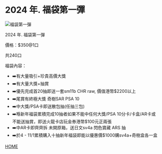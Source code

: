 <head>
    <meta charset="UTF-8">
    <meta name="viewport" content="width=device-width, initial-scale=1.0">
   <h1> 2024 年. 福袋第一彈 </h1>
</head>




  <img src="https://github.com/blazingdragonhk/blazingdragonhk.github.io/assets/155500927/afb81616-c438-4b34-a221-90cf3efd0c27"
        alt="福袋第一彈">

   <p>2024 年. 福袋第一彈</p>

  <p>價格：$350@1口</p>

  <p>共240口</p>

  <p>福袋內容：</p>

  <ul>
       <li>➡️有大量吸引+珍貴高價大獎</li>
       <li>➡️有大量大獎+抽賞</li>
      <li>➡️優先完成首20抽即送一套sm11b CHR raw, 價值港幣$2200以上</li>
      <li>➡️尾賞有終極大獎  奇樹SAR PSA 10</li>
      <li>➡️中大獎/PSA卡即送散包抽(任抽三包)</li>
     <li>➡️喺新年福袋累積完成10抽者如果不能中任何大獎/PSA 10分卡/卡盒/AR卡或不能送抽賞，即送火龍卡店玩金券港幣$100元正兩張</li>
     <li>➡️中AR卡即齊齊拆 未開原箱，送日文sv4a 閃色寶藏 ARS 抽</li>
      <li>➡️於4 - 11/1累積購入十抽新年福袋即能以優惠價$1000購sv4a+奇樹盒各一盒</li>
  </ul>
    <p><a href="README.md">HOME</a></p>

